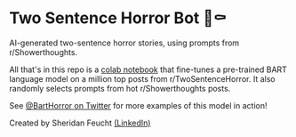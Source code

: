 
# Two Sentence Horror Bot 🦇⚰️
AI-generated two-sentence horror stories, using prompts from r/Showerthoughts.

All that's in this repo is a [colab notebook](https://colab.research.google.com/drive/1BYObHmAMviqI35oOmMlhMqDlB8n5r_ND?usp=sharing) that fine-tunes a pre-trained BART language model on a million top posts from r/TwoSentenceHorror. It also randomly selects prompts from hot r/Showerthoughts posts.

See [@BartHorror on Twitter](https://twitter.com/BartHorror) for more examples of this model in action!

Created by Sheridan Feucht [(LinkedIn)](https://www.linkedin.com/in/sheridan-feucht/)
